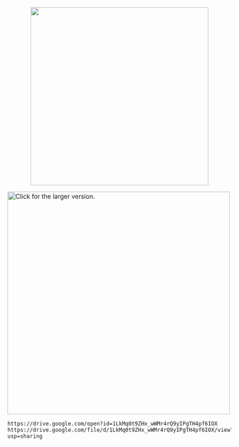 <p align="center"><img src="https://res.cloudinary.com/dtfbvvkyp/image/upload/v1566331377/laravel-logolockup-cmyk-red.svg" width="400"></p>

 <img src="https://drive.google.com/file/d/1LkMq0t9ZHx_wWMr4rQ9yIPgTH4pf6IOX/view?usp=sharing"
    style="width: 500px; max-width: 100%; height: auto"
    title="Click for the larger version." />
    
    https://drive.google.com/open?id=1LkMq0t9ZHx_wWMr4rQ9yIPgTH4pf6IOX
    https://drive.google.com/file/d/1LkMq0t9ZHx_wWMr4rQ9yIPgTH4pf6IOX/view?usp=sharing
